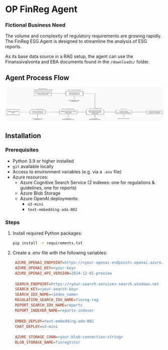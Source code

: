 # OP FinReg Agent

### Fictional Business Need

The volume and complexity of regulatory requirements are growing rapidly.  
The FinReg ESG Agent is designed to streamline the analysis of ESG reports.

As its base data source in a RAG setup, the agent can use the Finanssivalvonta and EBA documents found in the `/downloads/` folder.

## Agent Process Flow

![Process Flow Diagram](https://github.com/RaudelWeb/FIVA_FinReg_Copilot/blob/main/images/prosessikaavio.png?raw=true)

## Installation

### Prerequisites
- Python 3.9 or higher installed  
- `git` available locally  
- Access to environment variables (e.g. via a `.env` file)  
- Azure resources:
  - Azure Cognitive Search Service (2 indexes: one for regulations & guidelines, one for reports)
  - Azure Blob Storage
  - Azure OpenAI deployments:
    - `o3-mini`
    - `text-embedding-ada-002`

### Steps

1. Install required Python packages:
    
    ```bash
    pip install -r requirements.txt

2.	Create a .env file with the following variables:
   
       ```ini
        AZURE_OPENAI_ENDPOINT=https://<your-openai-endpoint>.openai.azure.com/
        AZURE_OPENAI_KEY=<your-key>
        AZURE_OPENAI_API_VERSION=2024-12-01-preview
        
        SEARCH_ENDPOINT=https://<your-search-service>.search.windows.net
        SEARCH_KEY=<your-search-key>
        SEARCH_IDX_NAME=<index_name>
        REGULATION_SEARCH_IDX_NAME=finreg-rag
        REPORT_SEARCH_IDX_NAME=reports
        REPORT_INDEXER_NAME=reports-indexer
        
        EMBED_DEPLOY=text-embedding-ada-002
        CHAT_DEPLOY=o3-mini
        
        AZURE_STORAGE_CONN=<your-blob-connection-string>
        BLOB_STORAGE_NAME=finregtstor
